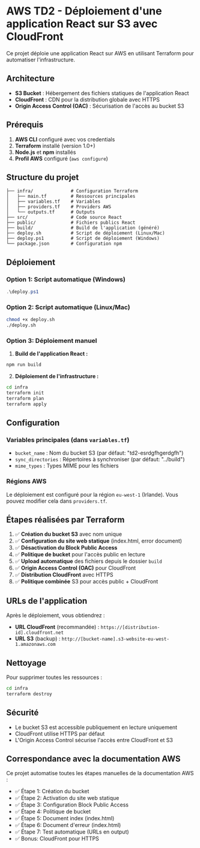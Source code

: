 # AWS TD2 - Déploiement d'une application React sur S3 avec CloudFront

Ce projet déploie une application React sur AWS en utilisant Terraform pour automatiser l'infrastructure.

## Architecture

- **S3 Bucket** : Hébergement des fichiers statiques de l'application React
- **CloudFront** : CDN pour la distribution globale avec HTTPS
- **Origin Access Control (OAC)** : Sécurisation de l'accès au bucket S3

## Prérequis

1. **AWS CLI** configuré avec vos credentials
2. **Terraform** installé (version 1.0+)
3. **Node.js** et **npm** installés
4. **Profil AWS** configuré (`aws configure`)

## Structure du projet

```
├── infra/              # Configuration Terraform
│   ├── main.tf         # Ressources principales
│   ├── variables.tf    # Variables
│   ├── providers.tf    # Providers AWS
│   └── outputs.tf      # Outputs
├── src/                # Code source React
├── public/             # Fichiers publics React
├── build/              # Build de l'application (généré)
├── deploy.sh           # Script de déploiement (Linux/Mac)
├── deploy.ps1          # Script de déploiement (Windows)
└── package.json        # Configuration npm
```

## Déploiement

### Option 1: Script automatique (Windows)

```powershell
.\deploy.ps1
```

### Option 2: Script automatique (Linux/Mac)

```bash
chmod +x deploy.sh
./deploy.sh
```

### Option 3: Déploiement manuel

1. **Build de l'application React :**

```bash
npm run build
```

2. **Déploiement de l'infrastructure :**

```bash
cd infra
terraform init
terraform plan
terraform apply
```

## Configuration

### Variables principales (dans `variables.tf`)

- `bucket_name` : Nom du bucket S3 (par défaut: "td2-esrdgfhgerdgfh")
- `sync_directories` : Répertoires à synchroniser (par défaut: "../build")
- `mime_types` : Types MIME pour les fichiers

### Régions AWS

Le déploiement est configuré pour la région `eu-west-1` (Irlande). Vous pouvez modifier cela dans `providers.tf`.

## Étapes réalisées par Terraform

1. ✅ **Création du bucket S3** avec nom unique
2. ✅ **Configuration du site web statique** (index.html, error document)
3. ✅ **Désactivation du Block Public Access**
4. ✅ **Politique de bucket** pour l'accès public en lecture
5. ✅ **Upload automatique** des fichiers depuis le dossier `build`
6. ✅ **Origin Access Control (OAC)** pour CloudFront
7. ✅ **Distribution CloudFront** avec HTTPS
8. ✅ **Politique combinée** S3 pour accès public + CloudFront

## URLs de l'application

Après le déploiement, vous obtiendrez :

- **URL CloudFront** (recommandée) : `https://[distribution-id].cloudfront.net`
- **URL S3** (backup) : `http://[bucket-name].s3-website-eu-west-1.amazonaws.com`

## Nettoyage

Pour supprimer toutes les ressources :

```bash
cd infra
terraform destroy
```

## Sécurité

- Le bucket S3 est accessible publiquement en lecture uniquement
- CloudFront utilise HTTPS par défaut
- L'Origin Access Control sécurise l'accès entre CloudFront et S3

## Correspondance avec la documentation AWS

Ce projet automatise toutes les étapes manuelles de la documentation AWS :

- ✅ Étape 1: Création du bucket
- ✅ Étape 2: Activation du site web statique
- ✅ Étape 3: Configuration Block Public Access
- ✅ Étape 4: Politique de bucket
- ✅ Étape 5: Document index (index.html)
- ✅ Étape 6: Document d'erreur (index.html)
- ✅ Étape 7: Test automatique (URLs en output)
- ✅ Bonus: CloudFront pour HTTPS
